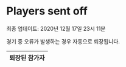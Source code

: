 # Players sent off
최종 업데이트: 2020년 12월 17일 23시 11분


경기 중 오류가 발생하는 경우 자동으로 퇴장됩니다.


| 퇴장된 참가자 |
|:---:|
